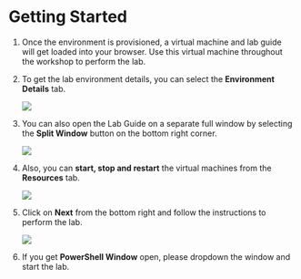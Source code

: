 # Getting Started

1. Once the environment is provisioned, a virtual machine and lab guide will get loaded into your browser. Use this virtual machine throughout the workshop to perform the lab.

1. To get the lab environment details, you can select the **Environment Details** tab.

    ![](../images/Image-201.jpg)

1. You can also open the Lab Guide on a separate full window by selecting the **Split Window** button on the bottom right corner.

    ![](../images/Image-200.jpg)    

1. Also, you can **start, stop and restart** the virtual machines from the **Resources** tab.

    ![](../images/Image002.jpg)
    
1. Click on **Next** from the bottom right and follow the instructions to perform the lab.

    ![](../images/Image-901.jpg)

1. If you get **PowerShell Window** open, please dropdown the window and start the lab.
